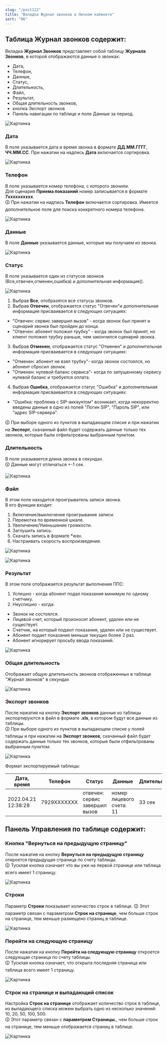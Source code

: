 ```yaml
---
slug: "/post112"
title: "Вкладка Журнал звонков в Личном кабинете"
sort: "06"
---
```


## Таблица Журнал звонков содержит:

Вкладка **Журнал Звонков** представляет собой таблицу **Журнала Звонков**, в которой отображаются данные о звонках: 
- Дата, 
- Телефон,
- Данные, 
- Статус, 
- Длительность,
- Файл, 
- Результат, 
- Общая длительность звонков, 
- кнопка Экспорт звонков
- Панель навигации по таблице и поле Данные за период.

![Картинка](./images/call_log_main.png "Вкладка Журнал Звонков")

### Дата

В поле указывается дата и время звонка в формате **ДД.ММ.ГГГГ**, **ЧЧ.ММ.СС**. При нажатии на надпись **Дата** включается сортировка.

![Картинка](./images/call_log_field_date.png "Поле Дата")

### Телефон

В поле указывается номер телефона, с которого звонили.  
Для сценария **Приема показаний** номер записывается в формате **7xxxxxxxxxx**.  
🛈 При нажатии на надпись **Телефон** включается сортировка. Имеется дополнительное поле для поиска конкретного номера телефона.

![Картинка](./images/call_log_field_number.png "Поле Телефон")

### Данные

В поле **Данные** указывается данные, которые мы получаем из звонка.

![Картинка](./images/call_log_field_data.png "Поле Данные")

### Статус

В поле указывается один из статусов звонков (Все,отвечен,отменен,ошибка) и дополнительная информация().

![Картинка](./images/call_log_field_status.png "Поле Статус")

1. Выбрав **Все**, отобразятся все статусы звонков.  
2. Выбрав **Отвечен**, отображается статус "Отвечен"и дополнительная информация присваивается в следующих ситуациях:
* "Отвечен: сервис завершил вызов" - когда звонок был принят и сценарий звонка был пройден до конца.  
* "Отвечен: абонент положил трубку" - когда звонок был принят, но клиент положил трубку раньше, чем закончился сценарий звонка.
3. Выбрав **Отменен**, отображается статус "Отменен" и дополнительная информация присваивается в следующих ситуациях:
* "Отменен: абонент не взял трубку"- когда звонок состоялся,  но абонент сбросил звонок.  
* "Отменен: нулевой баланс сервиса"- когда по запущенному сервису нулевой баланс и требуется оплата.
4. Выбрав **Ошибка**, отображается статус "Ошибка" и дополнительная информация присваивается в следующих ситуациях:
* "Ошибка: проблема с SIP-аккаунтом" возникает, когда некорректно введены данные в одно из полей "Логин SIP", "Пароль SIP", или "адрес SIP-сервера".

🛈 При выборе одного из пунктов в выпадающем списке и при нажатии на **Экспорт**, скачанный файл будет содержать данные только тех звонков, которые были отфильтрованы выбранным пунктом.

### Длительность

В поле указывается длина звонка в секундах.  
🛈 Данные могут отличаться +-1 сек.

![Картинка](./images/call_log_field_duration.png "Поле Длительность")

### Файл

В этом поле находится проигрыватель записи звонка.  
В его функции входит:  
1. Включение/выключение проигрывание записи.  
2. Перемотка по временной шкале.  
3. Увеличение/Уменьшение громкости.  
4. Заглушить запись.  
5. Скачать запись в формате *wav. 
6. Настраивать скорость воспроизведения.  

![Картинка](./images/call_log_field_record.png "Поле файл")

![Картинка](./images/call_log_field_file.png "Кнопка Скачать")

### Результат

В этом поле отображается результат выполнения ППС:
1. Успешно - когда абонент подал показания минимум по одному счетчику.  
2. Неуспешно - когда:
* Звонок не состоялся.   
* Лицевой счет, который произносит абонент, удален или не существует.  
* Счетчик, на который подают показания, удален или не существует.  
* Абонент подает показания меньше текущих более 2 раз.  
* Абонент игнорирует просьбу ввода показаний.  

![Картинка](./images/call_log_field_result.png "Кнопка Скачать")


### Общая длительность

Отображает общую длительность звонков отображенных в таблице "Журнал звонков" в секундах

![Картинка](./images/call_log_total_duration.png "Поле Результат")

### Экспорт звонков

После нажатия на кнопку **Экспорт звонков** данные из таблицы экспортируются в файл в формате **.xls**, в котором будут все данные из таблицы.  
🛈 При выборе одного из пунктов в выпадающем списке у полей таблицы и при нажатии на **Экспорт звонков**, скачанный файл будет содержать данные только тех звонков, которые были отфильтрованы выбранным пунктом. 

![Картинка](./images/call_log_butt_export.png "Кнопка Экспорт кеша")

Формат экспортируемый таблицы:

| Дата, время            | Телефон     | Статус    | Данные           | Длительность  | Результат
| ---------------------- | ----------- | -------------------- | --------- | ------           | ------------- |
| 2022.04.21 12:38:28   | 7929ХХХХХХХ | отвечен: сервис завершил вызов |     номер лицевого счета: 11    | 33 сек        | Успешно

## Панель Управления по таблице содержит:

### Кнопка "Вернуться на предыдущую страницу"

После нажатия на кнопку **Вернуться на предыдущую страницу**  откроется предыдущая страница по счету таблицы.  
🛈 Тусклая кнопка означает что вы уже на первой странице или таблица всего имеет 1 страницу.

![Картинка](./images/call_log_butt_previous_page.png " Кнопка Вернуться на предыдущую страниц")

### Строки

Параметр **Строки** показывает количество строк в таблице. 
🛈 Этот параметр связан с параметром **Строк на странице**, чем больше строк на странице, тем меньше размещено страниц в таблице.

![Картинка](./images/call_log_img.png "Параметр Стр. 43 из 432 страниц")

### Перейти на следующую страницу

После нажатия на кнопку **Перейти на следующую страницу** откроется следующая страница по счету таблицы.  
🛈 Тусклая кнопка означает, что открыта последняя страница или таблица всего имеет 1 страницу.

![Картинка](./images/call_log_butt_next_page.png "Кнопка Перейти на следующую страницу")


### Строк на странице и выпадающий список

Настройка **Строк на странице** отображает количество строк в таблице, из выпадающего списка можем выбрать одно из несколько значений: 10, 20, 50, 100, 500.  
🛈 Этот параметр связан с **параметром Страницы.**, чем больше строк на странице, тем меньше отображается страниц в таблице.

![Картинка](./images/call_log_selector_rows_page.png "Настройка Строк на странице")


